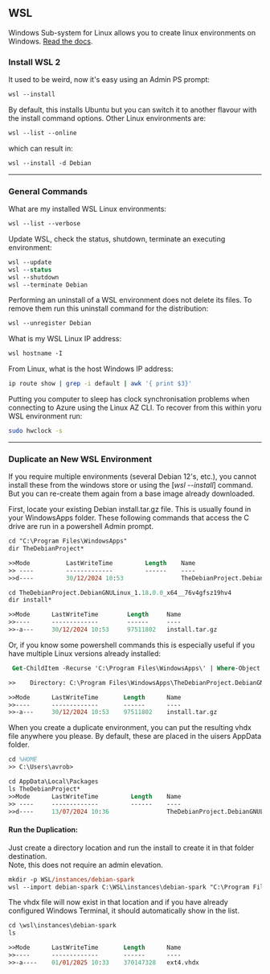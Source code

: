## WSL
Windows Sub-system for Linux allows you to create linux environments on Windows.  [Read the docs](https://learn.microsoft.com/en-us/windows/wsl/about).  

### Install WSL 2
It used to be weird, now it's easy using an Admin PS prompt:  
```ps
wsl --install
```
By default, this installs Ubuntu but you can switch it to another flavour with the install command options.  Other Linux environments are:  
```ps
wsl --list --online
```
which can result in:  
```ps
wsl --install -d Debian
```
---

### General Commands
What are my installed WSL Linux environments:  
```ps
wsl --list --verbose
```

Update WSL, check the status, shutdown, terminate an executing environment:  
```ps 
wsl --update
wsl --status
wsl --shutdown
wsl --terminate Debian
```

Performing an uninstall of a WSL environment does not delete its files.  To remove them run this uninstall command for the distribution:  
```ps
wsl --unregister Debian
```

What is my WSL Linux IP address:  
```ps
wsl hostname -I
```

From Linux, what is the host Windows IP address:  
```bash
ip route show | grep -i default | awk '{ print $3}'
```

Putting you computer to sleep has clock synchronisation problems when connecting to Azure using the Linux AZ CLI. To recover from this within yoru WSL environment run:  
```bash
sudo hwclock -s
```
---

### Duplicate an New WSL Environment
If you require multiple environments (several Debian 12's, etc.), you cannot install these from the windows store or using the [*wsl --install*] command.  But you can re-create them again from a base image already downloaded.  

First, locate your existing Debian install.tar.gz file.  This is usually found in your WindowsApps folder.  These following commands that access the C drive are run in a powershell Admin prompt.  
```ps
cd "C:\Program Files\WindowsApps"
dir TheDebianProject*

>>Mode          LastWriteTime         Length    Name
>> ----         -------------         ------    ----
>>d----         30/12/2024 10:53                TheDebianProject.DebianGNULinux_1.18.0.0_x64__76v4gfsz19hv4

cd TheDebianProject.DebianGNULinux_1.18.0.0_x64__76v4gfsz19hv4
dir install*

>>Mode      LastWriteTime        Length     Name
>>----      -------------        ------     ----
>>-a---     30/12/2024 10:53     97511802   install.tar.gz
```

Or, if you know some powershell commands this is especially useful if you have multiple Linux versions already installed:  
```ps
 Get-ChildItem -Recurse 'C:\Program Files\WindowsApps\' | Where-Object {$_.Name -eq 'install.tar.gz' }

>>    Directory: C:\Program Files\WindowsApps\TheDebianProject.DebianGNULinux_1.18.0.0_x64__76v4gfsz19hv4

>>Mode      LastWriteTime       Length      Name
>>----      -------------       ------      ----
>>-a---     30/12/2024 10:53    97511802    install.tar.gz
```

When you create a duplicate environment, you can put the resulting vhdx file anywhere you please.  By default, these are placed in the uisers AppData folder.  
```ps
cd %HOME
>> C:\Users\avrob>

cd AppData\Local\Packages
ls TheDebianProject*
>>Mode      LastWriteTime         Length    Name
>> ----     -------------         ------    ----
>>d----     13/07/2024 10:36                TheDebianProject.DebianGNULinux_76v4gfsz19hv4
```
#### Run the Duplication:
Just create a directory location and run the install to create it in that folder destination.  
Note, this does not require an admin elevation.  
```ps
mkdir -p WSL/instances/debian-spark
wsl --import debian-spark C:\WSL\instances\debian-spark "C:\Program Files\WindowsApps\TheDebianProject.DebianGNULinux_1.18.0.0_x64__76v4gfsz19hv4\install.tar.gz"
```
The vhdx file will now exist in that location and if you have already configured Windows Terminal, it should automatically show in the list.

```ps
cd \wsl\instances\debian-spark
ls

>>Mode      LastWriteTime       Length      Name
>>----      -------------       ------      ----
>>-a----    01/01/2025 10:33    370147328   ext4.vhdx
```
